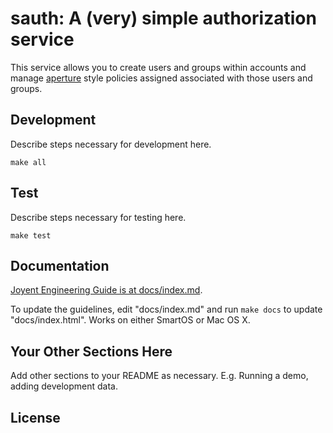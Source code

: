 <!--
    This Source Code Form is subject to the terms of the Mozilla Public
    License, v. 2.0. If a copy of the MPL was not distributed with this
    file, You can obtain one at http://mozilla.org/MPL/2.0/.
-->

<!--
    Copyright (c) 2016, Joyent, Inc.
-->

# sauth: A (very) simple authorization service

This service allows you to create users and groups within accounts and
manage [aperture](https://github.com/joyent/node-aperture) style policies
assigned associated with those users and groups.

## Development

Describe steps necessary for development here.

    make all


## Test

Describe steps necessary for testing here.

    make test


## Documentation

[Joyent Engineering Guide is at docs/index.md](docs/index.md).

To update the guidelines, edit "docs/index.md" and run `make docs`
to update "docs/index.html". Works on either SmartOS or Mac OS X.


## Your Other Sections Here

Add other sections to your README as necessary. E.g. Running a demo, adding
development data.


## License
